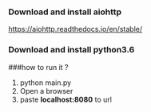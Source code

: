 ### Download and install aiohttp 
https://aiohttp.readthedocs.io/en/stable/

### Download and install python3.6

###how to run it ? 
1. python main.py
2. Open a browser
3. paste **localhost:8080** to url
